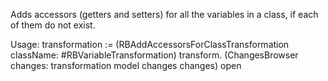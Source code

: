 Adds accessors (getters and setters) for all the variables in a class, if each of them do not exist.

Usage:
transformation := (RBAddAccessorsForClassTransformation
	className: #RBVariableTransformation)
	transform.
(ChangesBrowser changes: transformation model changes changes) open